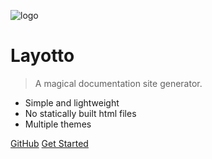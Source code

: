 ![logo](_media/icon.svg)

# Layotto

> A magical documentation site generator.

- Simple and lightweight
- No statically built html files
- Multiple themes

[GitHub](https://github.com/mosn/layotto)
[Get Started](#docsify)
